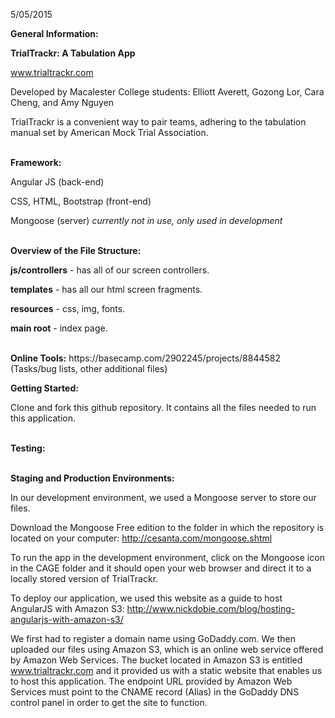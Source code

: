 5/05/2015

<b>General Information:</b>

<b>TrialTrackr: A Tabulation App</b>

www.trialtrackr.com

Developed by Macalester College students: Elliott Averett, Gozong Lor, Cara Cheng, and Amy Nguyen

TrialTrackr is a convenient way to pair teams, adhering to the tabulation manual set by American Mock Trial Association.

<br>
<b>Framework:</b> 

Angular JS (back-end)

CSS, HTML, Bootstrap (front-end)

Mongoose (server) *currently not in use, only used in development*

<br>
<b>Overview of the File Structure:</b>

<b>js/controllers</b> - has all of our screen controllers.

<b>templates</b> - has all our html screen fragments.

<b>resources</b> - css, img, fonts.

<b>main root</b> - index page.

<br>
<b>Online Tools:</b>
https://basecamp.com/2902245/projects/8844582 (Tasks/bug lists, other additional files)
<br>

<b>Getting Started:</b>

Clone and fork this github repository. It contains all the files needed to run this application. 

<br><b>Testing:</b>


<br>
<b>Staging and Production Environments:</b>

In our development environment, we used a Mongoose server to store our files. 

Download the Mongoose Free edition to the folder in which the repository is located on your computer: http://cesanta.com/mongoose.shtml

To run the app in the development environment, click on the Mongoose icon in the CAGE folder and it should open your web browser and direct it to a locally stored version of TrialTrackr.


To deploy our application, we used this website as a guide to host AngularJS with Amazon S3: http://www.nickdobie.com/blog/hosting-angularjs-with-amazon-s3/

We first had to register a domain name using GoDaddy.com. We then uploaded our files using Amazon S3, which is an online web service offered by Amazon Web Services. 
The bucket located in Amazon S3 is entitled www.trialtrackr.com and it provided us with a static website that enables us to host this application. The endpoint URL provided by Amazon Web Services must point to the CNAME record (Alias) in the GoDaddy DNS control panel in order to get the site to function. 


